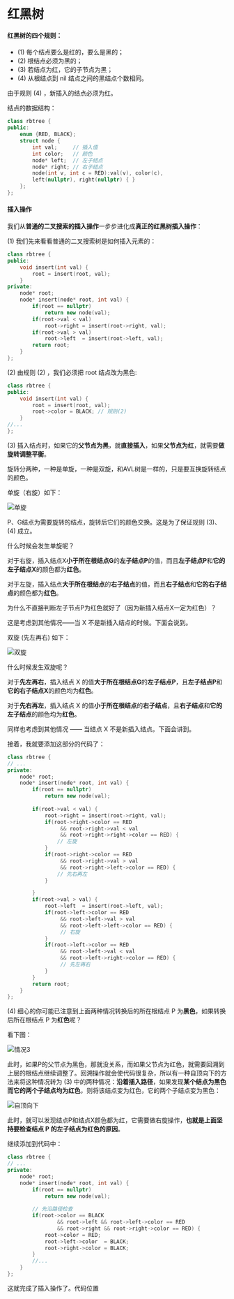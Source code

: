 # 红黑树

#### 红黑树的四个规则：

* (1) 每个结点要么是红的，要么是黑的；
* (2) 根结点必须为黑的；
* (3) 若结点为红，它的子节点为黑；
* (4) 从根结点到 nil 结点之间的黑结点个数相同。

由于规则 (4) ，新插入的结点必须为红。

结点的数据结构：

```c++
class rbtree {
public:
    enum {RED, BLACK};
    struct node {
        int val;     // 插入值
        int color;   // 颜色
        node* left;  // 左子结点
        node* right; // 右子结点
        node(int v, int c = RED):val(v), color(c),
        left(nullptr), right(nullptr) { }
    };
};
```



#### 插入操作

我们从**普通的二叉搜索的插入操作**一步步进化成**真正的红黑树插入操作**：

(1) 我们先来看看普通的二叉搜索树是如何插入元素的：

```c++
class rbtree {
public:
	void insert(int val) {
    	root = insert(root, val);
    }
private:
    node* root;
    node* insert(node* root, int val) {
        if(root == nullptr)
            return new node(val);
        if(root->val < val)
            root->right = insert(root->right, val);
        if(root->val > val)
            root->left  = insert(root->left, val);
        return root;
    }
};
```

(2) 由规则 (2) ，我们必须把 root 结点改为黑色:

```c++
class rbtree {
public:
    void insert(int val) {
        root = insert(root, val);
        root->color = BLACK; // 规则(2)
    }
//...
};
```

(3) 插入结点时，如果它的**父节点为黑**，就**直接插入**，如果**父节点为红**，就需要**做旋转调整平衡**。

旋转分两种，一种是单旋，一种是双旋，和AVL树是一样的，只是要互换旋转结点的颜色。

单旋（右旋）如下：

![单旋](单旋.png)

P、G结点为需要旋转的结点，旋转后它们的颜色交换。这是为了保证规则 (3)、(4) 成立。

什么时候会发生单旋呢？

对于右旋，插入结点X**小于所在根结点G**的**左子结点P**的值，而且**左子结点P**和**它的左子结点X**的颜色都为**红色**。

对于左旋，插入结点**大于所在根结点**的**右子结点**的值，而且**右子结点**和**它的右子结点**的颜色都为**红色**。



为什么不直接判断左子节点P为红色就好了（因为新插入结点X一定为红色）？

这是考虑到其他情况——当 X 不是新插入结点的时候。下面会说到。



双旋 (先左再右) 如下：

![双旋](双旋.png)



什么时候发生双旋呢？

对于**先左再右**，插入结点 X 的值**大于所在根结点G**的**左子结点P**，且**左子结点P**和**它的右子结点X**的颜色均为**红色**。

对于**先右再左**，插入结点 X 的值**小于所在根结点**的**右子结点**，且**右子结点**和**它的左子结点**的颜色均为**红色**。

同样也考虑到其他情况 —— 当结点 X 不是新插入结点。下面会讲到。



接着，我就要添加这部分的代码了：

```c++
class rbtree {
// ...
private:
    node* root;
    node* insert(node* root, int val) {
        if(root == nullptr)
            return new node(val);
        
        if(root->val < val) {
            root->right = insert(root->right, val);
        	if(root->right->color == RED
                 && root->right->val < val
                 && root->right->right->color == RED) {
                // 左旋
            }
            if(root->right->color == RED
                 && root->right->val > val
                 && root->right->left->color == RED) {
                // 先右再左
            }

        }
        if(root->val > val) {
            root->left  = insert(root->left, val);
            if(root->left->color == RED
                 && root->left->val > val
                 && root->left->left->color == RED) {
                 // 右旋
            }
            if(root->left->color == RED
                 && root->left->val < val
                 && root->left->right->color == RED) {
                 // 先左再右
            }
        }
        return root;
    }
};
```



(4) 细心的你可能已注意到上面两种情况转换后的所在根结点 P 为**黑色**，如果转换后所在根结点 P 为**红色**呢？

看下图：

![情况3](情况3.png)

此时，如果P的父节点为黑色，那就没关系，而如果父节点为红色，就需要回溯到上层的根结点继续调整了。回溯操作就会使代码很复杂，所以有一种自顶向下的方法来将这种情况转为 (3) 中的两种情况：**沿着插入路径**，如果发现**某个结点为黑色而它的两个子结点均为红色**，则将该结点变为红色，它的两个子结点变为黑色：

![自顶向下](自顶向下.png)

此时，就可以发现结点P和结点X颜色都为红，它需要做右旋操作，**也就是上面坚持要检查结点 P 的左子结点为红色的原因**。



继续添加到代码中：

```c++
class rbtree {
// ...
private:
    node* root;
    node* insert(node* root, int val) {
        if(root == nullptr)
            return new node(val);
        
        // 先沿路径检查
        if(root->color == BLACK 
                && root->left && root->left->color == RED 
                && root->right && root->right->color == RED) {
            root->color = RED;
            root->left->color  = BLACK;
            root->right->color = BLACK;
        }
        //... 
    }
};
```



这就完成了插入操作了。代码位置